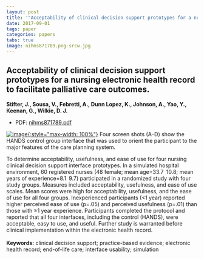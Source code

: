 ```yaml
---
layout: post
title: '"Acceptability of clinical decision support prototypes for a nursing electronic health record to facilitate palliative care outcomes."'
date: 2017-09-01
tags: paper
categories: papers
tabs: true
image: nihms871789.png-srcw.jpg
---
```


## Acceptability of clinical decision support prototypes for a nursing electronic health record to facilitate palliative care outcomes.
**Stifter, J., Sousa, V., Febretti, A., Dunn Lopez, K., Johnson, A., Yao, Y., Keenan, G., Wilkie, D. J.**
- PDF: [nihms871789.pdf](/documents/nihms871789.pdf)


[![image](https://www.evl.uic.edu/output/originals/nihms871789.png-srcw.jpg){:style="max-width: 100%"}](https://www.evl.uic.edu/output/originals/nihms871789.png-srcw.jpg)
Four screen shots (A–D) show the HANDS control group interface that was used to orient the participant to the major features of the care planning system.

To determine acceptability, usefulness, and ease of use for four nursing clinical decision support interface prototypes. In a simulated hospital environment, 60 registered nurses (48 female; mean age=33.7 10.8; mean years of experience=8.1 9.7) participated in a randomized study with four study groups. Measures included acceptability, usefulness, and ease of use scales. Mean scores were high for acceptability, usefulness, and the ease of use for all four groups. Inexperienced participants (<1 year) reported higher perceived ease of use (p=.05) and perceived usefulness (p=.01) than those with ≥1 year experience. Participants completed the protocol and reported that all four interfaces, including the control (HANDS), were acceptable, easy to use, and useful. Further study is warranted before clinical implementation within the electronic health record.<br><br>
<strong>Keywords:</strong> clinical decision support; practice-based evidence; electronic health record; end-of-life care; interface usability; simulation